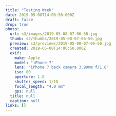 ```yaml
---
title: "Testing Week"
date: 2019-05-08T14:06:50.000Z
draft: false
drop: true
photo:
  url: s3/images/2019-05-08-07-06-50.jpg
  thumb: s3/thumbs/2019-05-08-07-06-50.jpg
  preview: s3/previews/2019-05-08-07-06-50.jpg
  created: 2019-05-08T14:06:50.000Z
  exif:
    make: Apple
    model: "iPhone 7"
    lens: "iPhone 7 back camera 3.99mm f/1.8"
    iso: 80
    aperture: 1.8
    shutter_speed: 1/15
    focal_length: "4.0 mm"
    gps: null
  title: null
  caption: null
links: []
---
```

